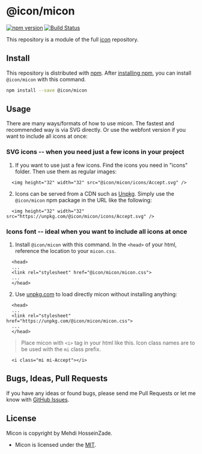 # @icon/micon

[![npm version](https://img.shields.io/npm/v/@icon/micon.svg)](https://www.npmjs.org/package/@icon/micon)
[![Build Status](https://travis-ci.org/icon/icon.svg?branch=master)](https://travis-ci.org/icon/icon)

This repository is a module of the full [icon][icon] repository.

## Install

This repository is distributed with [npm]. After [installing npm][install-npm], you can install `@icon/micon` with this command.

```bash
npm install --save @icon/micon
```

## Usage

There are many ways/formats of how to use micon. The fastest and recommended way is via SVG directly. Or use the webfont version if you want to include all icons at once:

### SVG icons -- when you need just a few icons in your project

  1. If you want to use just a few icons. Find the icons you need in "icons" folder. Then use them as regular images:

```
  <img height="32" width="32" src="@icon/micon/icons/Accept.svg" />
```

  2. Icons can be served from a CDN such as [Unpkg][Unpkg]. Simply use the `@icon/micon` npm package in the URL like the following:

```
  <img height="32" width="32" src="https://unpkg.com/@icon/micon/icons/Accept.svg" />
```

### Icons font -- ideal when you want to include all icons at once

  1. Install `@icon/micon` with this command. In the `<head>` of your html, reference the location to your `micon.css`.

```
  <head>
  ...
  <link rel="stylesheet" href="@icon/micon/micon.css">
  ...
  </head>
```

  2. Use [unpkg.com][Unpkg] to load directly micon without installing anything:

```
  <head>
  ...
  <link rel="stylesheet" href="https://unpkg.com/@icon/micon/micon.css">
  ...
  </head>
```

> Place micon with `<i>` tag in your html like this. Icon class names are to be used with the `mi` class prefix.

```
  <i class="mi mi-Accept"></i>
```


## Bugs, Ideas, Pull Requests

If you have any ideas or found bugs, please send me Pull Requests or let me know with [GitHub Issues][github issues].

## License

Micon is copyright by Mehdi HosseinZade.

- Micon is licensed under the [MIT][license].

[license]: https://opensource.org/licenses/MIT
[icon]: https://github.com/thecreation/icons
[npm]: https://www.npmjs.com/
[install-npm]: https://docs.npmjs.com/getting-started/installing-node
[sass]: http://sass-lang.com/
[github issues]: https://github.com/thecreation/icons/issues
[Unpkg]: https://unpkg.com